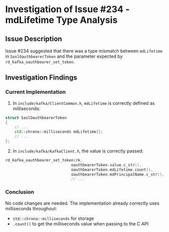 # Investigation of Issue #234 - mdLifetime Type Analysis

## Issue Description
Issue #234 suggested that there was a type mismatch between `mdLifetime` in `SaslOauthbearerToken` and the parameter expected by `rd_kafka_oauthbearer_set_token`.

## Investigation Findings

### Current Implementation
1. In `include/kafka/ClientCommon.h`, `mdLifetime` is correctly defined as milliseconds:
```cpp
struct SaslOauthbearerToken
{
    // ...
    std::chrono::milliseconds mdLifetime{};
    // ...
};
```

2. In `include/kafka/KafkaClient.h`, the value is correctly passed:
```cpp
rd_kafka_oauthbearer_set_token(rk,
                             oauthbearerToken.value.c_str(),
                             oauthbearerToken.mdLifetime.count(),
                             oauthbearerToken.mdPrincipalName.c_str(),
                             // ...
```

### Conclusion
No code changes are needed. The implementation already correctly uses milliseconds throughout:
- `std::chrono::milliseconds` for storage
- `.count()` to get the milliseconds value when passing to the C API

